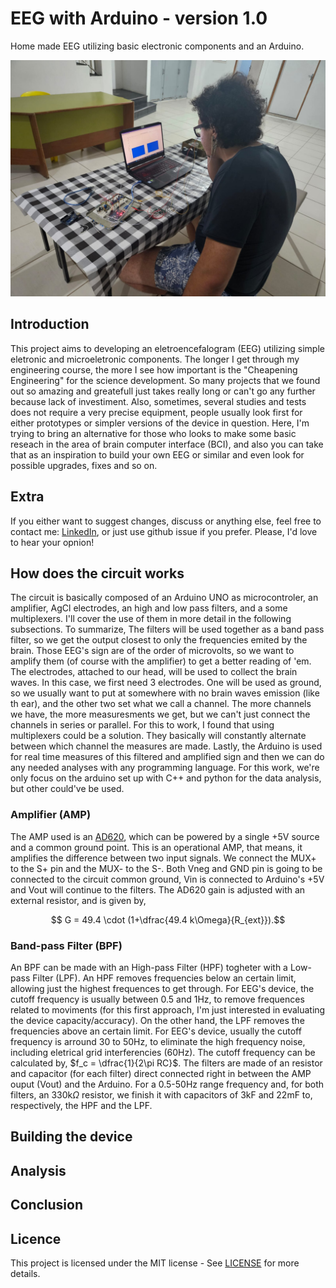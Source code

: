 # EEG with Arduino - version 1.0
Home made EEG utilizing basic electronic components and an Arduino.

!["First time testing the first version"](images/metest1.jpg)

## Introduction
This project aims to developing an eletroencefalogram (EEG) utilizing simple eletronic and microeletronic components. The longer I get through my engineering course, the more I see how important is the "Cheapening Engineering" for the science development. So many projects that we found out so amazing and greatefull just takes really long or can't go any further because lack of investiment. Also, sometimes, several studies and tests does not require a very precise equipment, people usually look first for either prototypes or simpler versions of the device in question. Here, I'm trying to bring an alternative for those who looks to make some basic reseach in the area of brain computer interface (BCI), and also you can take that as an inspiration to build your own EEG or similar and even look for possible upgrades, fixes and so on. 

## Extra
If you either want to suggest changes, discuss or anything else, feel free to contact me: [LinkedIn](https://www.linkedin.com/in/matheus-capelin-a398a9289/), or just use github issue if you prefer. Please, I'd love to hear your opnion!

## How does the circuit works

The circuit is basically composed of an Arduino UNO as microcontroler, an amplifier, AgCl electrodes, an high and low pass filters, and a some multiplexers. I'll cover the use of them in more detail in the following subsections. To summarize, The filters will be used together as a band pass filter, so we get the output closest to only the frequencies emited by the brain. Those EEG's sign are of the order of microvolts, so we want to amplify them (of course with the amplifier) to get a better reading of 'em. The electrodes, attached to our head, will be used to collect the brain waves. In this case, we first need 3 electrodes. One will be used as ground, so we usually want to put at somewhere with no brain waves emission (like th ear), and the other two set what we call a channel. The more channels we have, the more measuresments we get, but we can't just connect the channels in series or parallel. For this to work, I found that using multiplexers could be a solution. They basically will constantly alternate between which channel the measures are made. Lastly, the Arduino is used for real time measures of this filtered and amplified sign and then we can do any needed analyses with any programming language. For this work, we're only focus on the arduino set up with C++ and python for the data analysis, but other could've be used. 

### Amplifier (AMP)

The AMP used is an [AD620](https://shopee.com.br/Ad620-MV-3-12V-DC-Módulo-Amplificador-De-Tensão-Microvolt-i.569260546.24929264617), which can be powered by a single +5V source and a common ground point. This is an operational AMP, that means, it amplifies the difference between two input signals. We connect the MUX+ to the S+ pin and the MUX- to the S-. Both Vneg and GND pin is going to be connected to the circuit common ground, Vin is connected to Arduino's +5V and Vout will continue to the filters. The AD620 gain is adjusted with an external resistor, and is given by, 
```math
  G = 49.4 \cdot (1+\dfrac{49.4 k\Omega}{R_{ext}}).
```

### Band-pass Filter (BPF)

An BPF can be made with an High-pass Filter (HPF) togheter with a Low-pass Filter (LPF). An HPF removes frequencies below an certain limit, allowing just the highest frequences to get through. For EEG's device, the cutoff frequency is usually between 0.5 and 1Hz, to remove frequences related to moviments (for this first approach, I'm just interested in evaluating the device capacity/accuracy). On the other hand, the LPF removes the frequencies above an certain limit. For EEG's device, usually the cutoff frequency is arround 30 to 50Hz, to eliminate the high frequency noise, including eletrical grid interferencies (60Hz). The cutoff frequency can be calculated by, $f_c = \dfrac{1}{2\pi RC}$. The filters are made of an resistor and capacitor (for each filter) direct connected right in between the AMP ouput (Vout) and the Arduino. For a 0.5-50Hz range frequency and, for both filters, an 330k$\Omega$ resistor, we finish it with capacitors of 3kF and 22mF to, respectively, the HPF and the LPF.

## Building the device



## Analysis



## Conclusion



## Licence
This project is licensed under the MIT license - See [LICENSE](LICENSE) for more details.

